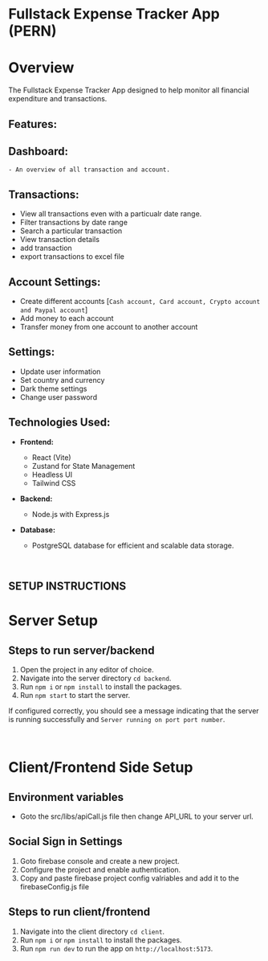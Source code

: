 # Fullstack Expense Tracker App (PERN)

# Overview

The Fullstack Expense Tracker App designed to help monitor all financial expenditure and transactions.

###

## **Features:**

## **Dashboard:**

    - An overview of all transaction and account.

## **Transactions:**

- View all transactions even with a particualr date range.
- Filter transactions by date range
- Search a particular transaction
- View transaction details
- add transaction
- export transactions to excel file

## **Account Settings:**

- Create different accounts [`Cash account, Card account, Crypto account and Paypal account`]
- Add money to each account
- Transfer money from one account to another account

## **Settings:**

- Update user information
- Set country and currency
- Dark theme settings
- Change user password

## **Technologies Used:**

- **Frontend:**

  - React (Vite)
  - Zustand for State Management
  - Headless UI
  - Tailwind CSS

- **Backend:**
  - Node.js with Express.js
- **Database:**
  - PostgreSQL database for efficient and scalable data storage.

&nbsp;

## SETUP INSTRUCTIONS

# Server Setup


## Steps to run server/backend

1. Open the project in any editor of choice.
2. Navigate into the server directory `cd backend`.
3. Run `npm i` or `npm install` to install the packages.
4. Run `npm start` to start the server.

If configured correctly, you should see a message indicating that the server is running successfully and `Server running on port port number`.

&nbsp;

# Client/Frontend Side Setup

## Environment variables

- Goto the src/libs/apiCall.js file then change API_URL to your server url.

## Social Sign in Settings

1. Goto firebase console and create a new project.
2. Configure the project and enable authentication.
3. Copy and paste firebase project config valriables and add it to the firebaseConfig.js file

## Steps to run client/frontend

1. Navigate into the client directory `cd client`.
2. Run `npm i` or `npm install` to install the packages.
3. Run `npm run dev` to run the app on `http://localhost:5173`.


